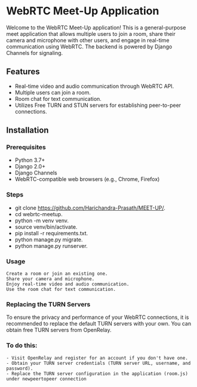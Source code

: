 # WebRTC Meet-Up Application

Welcome to the WebRTC Meet-Up application! This is a general-purpose meet application that allows multiple users to join a room, share their camera and microphone with other users, and engage in real-time communication using WebRTC. The backend is powered by Django Channels for signaling.

## Features
- Real-time video and audio communication through WebRTC API.
- Multiple users can join a room.
- Room chat for text communication.
- Utilizes Free TURN and STUN servers for establishing peer-to-peer connections.

## Installation

### Prerequisites
- Python 3.7+
- Django 2.0+
- Django Channels
- WebRTC-compatible web browsers (e.g., Chrome, Firefox)

### Steps
- git clone https://github.com/Harichandra-Prasath/MEET-UP/.
- cd webrtc-meetup.
- python -m venv venv.
- source venv/bin/activate.
- pip install -r requirements.txt.
- python manage.py migrate.
- python manage.py runserver.

### Usage
    Create a room or join an existing one.
    Share your camera and microphone.
    Enjoy real-time video and audio communication.
    Use the room chat for text communication.

### Replacing the TURN Servers
To ensure the privacy and performance of your WebRTC connections, it is recommended to replace the default TURN servers with your own. You can obtain free TURN servers from OpenRelay. 
### To do this:
    - Visit OpenRelay and register for an account if you don't have one.
    - Obtain your TURN server credentials (TURN server URL, username, and password).
    - Replace the TURN server configuration in the application (room.js) under newpeertopeer connection

